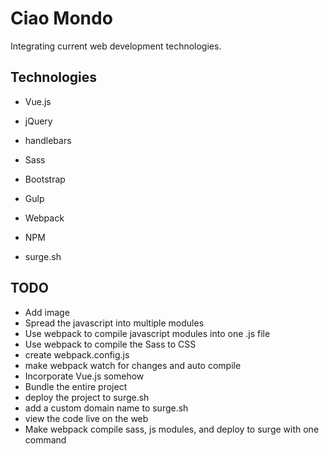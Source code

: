 # Ciao Mondo

Integrating current web development technologies.

## Technologies

 - Vue.js
 - jQuery
 - handlebars

 - Sass
 - Bootstrap

 - Gulp
 - Webpack
 - NPM

 - surge.sh

## TODO

- Add image
- Spread the javascript into multiple modules
- Use webpack to compile javascript modules into one .js file
- Use webpack to compile the Sass to CSS
- create webpack.config.js
- make webpack watch for changes and auto compile
- Incorporate Vue.js somehow
- Bundle the entire project
- deploy the project to surge.sh
- add a custom domain name to surge.sh
- view the code live on the web
- Make webpack compile sass, js modules, and deploy to surge with one command